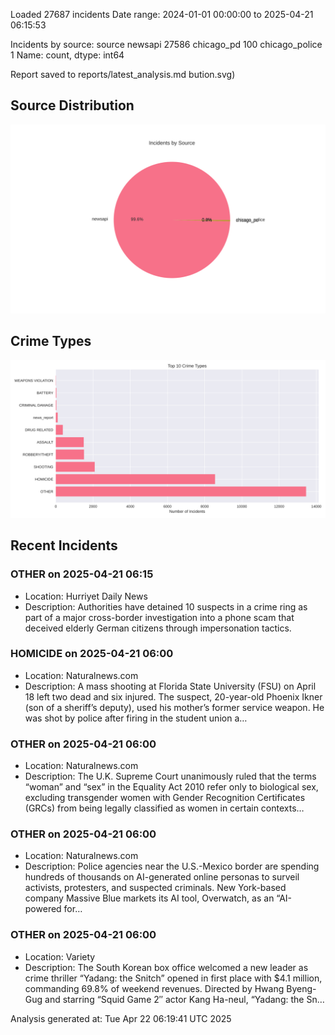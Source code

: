 
Loaded 27687 incidents
Date range: 2024-01-01 00:00:00 to 2025-04-21 06:15:53

Incidents by source:
source
newsapi           27586
chicago_pd          100
chicago_police        1
Name: count, dtype: int64

Report saved to reports/latest_analysis.md
bution.svg)

## Source Distribution
![Source Distribution](images/source_distribution.svg)

## Crime Types
![Crime Types](images/crime_types.svg)

## Recent Incidents

### OTHER on 2025-04-21 06:15
- Location: Hurriyet Daily News
- Description: Authorities have detained 10 suspects in a crime ring as part of a major cross-border investigation into a phone scam that deceived elderly German citizens through impersonation tactics.


### HOMICIDE on 2025-04-21 06:00
- Location: Naturalnews.com
- Description: A mass shooting at Florida State University (FSU) on April 18 left two dead and six injured. The suspect, 20-year-old Phoenix Ikner (son of a sheriff’s deputy), used his mother’s former service weapon. He was shot by police after firing in the student union a…


### OTHER on 2025-04-21 06:00
- Location: Naturalnews.com
- Description: The U.K. Supreme Court unanimously ruled that the terms “woman” and “sex” in the Equality Act 2010 refer only to biological sex, excluding transgender women with Gender Recognition Certificates (GRCs) from being legally classified as women in certain contexts…


### OTHER on 2025-04-21 06:00
- Location: Naturalnews.com
- Description: Police agencies near the U.S.-Mexico border are spending hundreds of thousands on AI-generated online personas to surveil activists, protesters, and suspected criminals. New York-based company Massive Blue markets its AI tool, Overwatch, as an “AI-powered for…


### OTHER on 2025-04-21 06:00
- Location: Variety
- Description: The South Korean box office welcomed a new leader as crime thriller “Yadang: the Snitch” opened in first place with $4.1 million, commanding 69.8% of weekend revenues. Directed by Hwang Byeng-Gug and starring “Squid Game 2″ actor Kang Ha-neul, “Yadang: the Sn…

Analysis generated at: Tue Apr 22 06:19:41 UTC 2025
